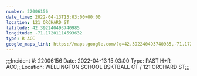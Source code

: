 ```yaml
---
number: 22006156
date_time: 2022-04-13T15:03:00+00:00
location: 121 ORCHARD ST
latitude: 42.392240493740985
longitude: -71.17201114593632
type: R ACC
google_maps_link: https://maps.google.com/?q=42.392240493740985,-71.17201114593632
---
```


;;;Incident #: 22006156  Date: 2022-04-13 15:03:00   Type: PAST H+R ACC;;;Location: WELLINGTON SCHOOL BSKTBALL CT / 121 ORCHARD ST;;;
